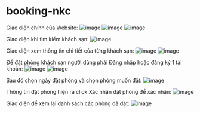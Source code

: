 # booking-nkc
Giao diện chính của Website:
![image](https://user-images.githubusercontent.com/85856732/219868007-d076488f-2d7b-459e-bb1e-850c9149a3b0.png)
![image](https://user-images.githubusercontent.com/85856732/219868031-3b513c3a-a10a-446a-9996-9829cce28784.png)
![image](https://user-images.githubusercontent.com/85856732/219868037-1a5e5db1-b72a-4143-bfcb-55f182bb0137.png)


Giao diện khi tìm kiếm khách sạn:
![image](https://user-images.githubusercontent.com/85856732/219868043-dcae37a1-87f5-4334-af4c-2041bb17d566.png)


Giao diện xem thông tin chi tiết của từng khách sạn:
![image](https://user-images.githubusercontent.com/85856732/219868050-f9d69bb9-d05e-4f4b-9b6f-10259e206b66.png)
![image](https://user-images.githubusercontent.com/85856732/219868060-323e6fc0-11aa-4c9f-85f9-1c0b7228a8c1.png)


Để đặt phòng khách sạn người dùng phải Đăng nhập hoặc đăng ký 1 tài khoản:
![image](https://user-images.githubusercontent.com/85856732/219868099-471222bc-42b5-4f45-a53d-b77fa4d5e624.png)
![image](https://user-images.githubusercontent.com/85856732/219868109-3a80b7ed-b767-4ab9-8d71-4cfa537774df.png)


Sau đó chọn ngày đặt phòng và chọn phòng muốn đặt:
![image](https://user-images.githubusercontent.com/85856732/219868114-57c6139f-b602-4a8c-9c49-bec17f153136.png)

Thông tin đặt phòng hiện ra click Xác  nhận đặt phòng để xác nhận:
![image](https://user-images.githubusercontent.com/85856732/219868121-34389ce4-5a71-414f-aec7-7acb26e8752c.png)

 
Giao điện để xem lại danh sách các phòng đã đặt:
![image](https://user-images.githubusercontent.com/85856732/219868129-6c5064e5-7ea3-4ae4-84de-401ffcac5efb.png)


